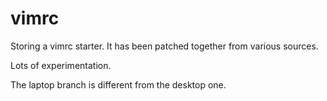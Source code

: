 vimrc
=====

Storing a vimrc starter. It has been patched together from various sources.

Lots of experimentation.

The laptop branch is different from the desktop one.
